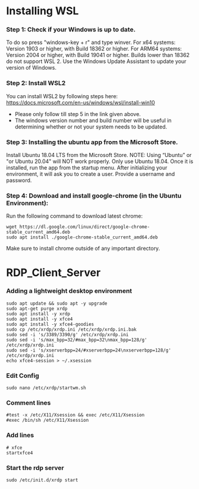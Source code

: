 # Installing WSL
### Step 1: Check if your Windows is up to date.
To do so press "windows-key + r" and type winver.
For x64 systems: Version 1903 or higher, with Build 18362 or higher.
For ARM64 systems: Version 2004 or higher, with Build 19041 or higher.
Builds lower than 18362 do not support WSL 2. Use the Windows Update Assistant to update your version of Windows.

### Step 2: Install WSL2
You can install WSL2 by following steps here: https://docs.microsoft.com/en-us/windows/wsl/install-win10

* Please only follow till step 5 in the link given above.
* The windows version number and build number will be useful in determining whether or not your system needs to be updated.

### Step 3: Installing the ubuntu app from the Microsoft Store.
Install Ubuntu 18.04 LTS from the Microsoft Store. NOTE: Using “Ubuntu” or "or Ubuntu 20.04" will NOT work properly. Only use Ubuntu 18.04.
Once it is installed, run the app from the startup menu. After initializing your environment, it will ask you to create a user. Provide a username and password.

### Step 4: Download and install google-chrome (in the Ubuntu Environment):

Run the following command to download latest chrome:
```
wget https://dl.google.com/linux/direct/google-chrome-stable_current_amd64.deb
sudo apt install ./google-chrome-stable_current_amd64.deb
```

Make sure to install chrome outside of any important directory.


# RDP_Client_Server

### Adding a lightweight desktop environment
```
sudo apt update && sudo apt -y upgrade  
sudo apt-get purge xrdp  
sudo apt install -y xrdp  
sudo apt install -y xfce4  
sudo apt install -y xfce4-goodies  
sudo cp /etc/xrdp/xrdp.ini /etc/xrdp/xrdp.ini.bak  
sudo sed -i 's/3389/3390/g' /etc/xrdp/xrdp.ini  
sudo sed -i 's/max_bpp=32/#max_bpp=32\nmax_bpp=128/g' /etc/xrdp/xrdp.ini  
sudo sed -i 's/xserverbpp=24/#xserverbpp=24\nxserverbpp=128/g' /etc/xrdp/xrdp.ini  
echo xfce4-session > ~/.xsession
```

### Edit Config
```
sudo nano /etc/xrdp/startwm.sh 
```

### Comment lines
```
#test -x /etc/X11/Xsession && exec /etc/X11/Xsession
#exec /bin/sh /etc/X11/Xsession
```


### Add lines
```
# xfce
startxfce4
```

### Start the rdp server
```
sudo /etc/init.d/xrdp start
```

